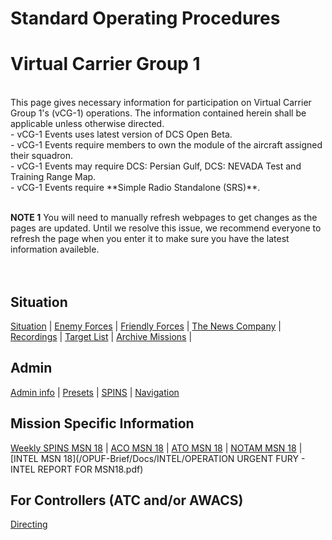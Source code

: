 # Standard Operating Procedures
# Virtual Carrier Group 1<br>


<br>
This page gives necessary information for participation on Virtual Carrier Group 1's (vCG-1) operations. The information contained herein shall be applicable unless otherwise directed. <br>
- vCG-1 Events uses latest version of DCS Open Beta. <br>
- vCG-1 Events require members to own the module of the aircraft assigned their squadron. <br>
- vCG-1 Events may require DCS: Persian Gulf, DCS: NEVADA Test and Training Range Map. <br>
- vCG-1 Events require **Simple Radio Standalone (SRS)**. <br>
<br>

**NOTE 1** You will need to manually refresh webpages to get changes as the pages are updated. Until we resolve this issue, we recommend everyone to refresh the page when you enter it to make sure you have the latest information availeble.
<br>
<br>
<br>

## Situation
[Situation](/Docs/Situation.md) |  [Enemy Forces](/OPUF-Brief/Docs/Enemy/Enemy.html)  |  [Friendly Forces](/Docs/Friendlies.md) | [The News Company](/OPUF-Brief/Docs/News/News_company.html) |  
[Recordings](/OPUF-Brief/Docs/Movies.html) | [Target List](/OPUF-Brief/Docs/TARGET/Target_list.html) | [Archive Missions](/OPUF-Brief/Docs/Archive.html) |  




## Admin
[Admin info](/OPUF-Brief/Docs/Admin/Admin.html) | [Presets](/Docs/Presets.md)  | [SPINS](/Docs/SPINS.md) | [Navigation](/Docs/Navigation.md)



## Mission Specific Information <br>
[Weekly SPINS MSN 18](/OPUF-Brief/Docs/SPINS_18.html) | [ACO MSN 18](/OPUF-Brief/Docs/ACO/ACO_18.html) | [ATO MSN 18](/OPUF-Brief/Docs/ATO/ATO_18.html) | [NOTAM MSN 18](/OPUF-Brief/Docs/NOTAM/NOTAM_18.html) |  
[INTEL MSN 18](/OPUF-Brief/Docs/INTEL/OPERATION URGENT FURY - INTEL REPORT FOR MSN18.pdf)


## For Controllers (ATC and/or AWACS)
[Directing](/OPUF-Brief/Docs/Directing/directing.html)
<br>
